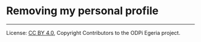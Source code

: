 <!-- SPDX-License-Identifier: CC-BY-4.0 -->
<!-- Copyright Contributors to the ODPi Egeria project. -->

# Removing my personal profile




----
License: [CC BY 4.0](https://creativecommons.org/licenses/by/4.0/),
Copyright Contributors to the ODPi Egeria project.